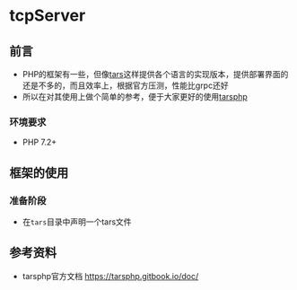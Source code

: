 # tcpServer

## 前言
* PHP的框架有一些，但像[tars](https://github.com/TarsCloud)这样提供各个语言的实现版本，提供部署界面的还是不多的，而且效率上，根据官方压测，性能比grpc还好
* 所以在对其使用上做个简单的参考，便于大家更好的使用[tarsphp](https://github.com/TarsPHP)

### 环境要求
* PHP 7.2+

## 框架的使用
### 准备阶段
* 在`tars`目录中声明一个tars文件


## 参考资料
* tarsphp官方文档 https://tarsphp.gitbook.io/doc/
